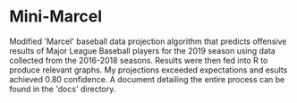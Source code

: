 # Mini-Marcel
Modified 'Marcel' baseball data projection algorithm that predicts offensive results of Major League Baseball players for the 2019 season using data collected from the 2016-2018 seasons. Results were then fed into R to produce relevant graphs. My projections exceeded expectations and esults achieved 0.80 confidence. A document detailing the entire process can be found in the 'docs' directory.
